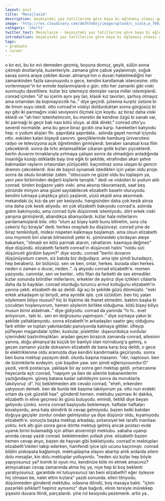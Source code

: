 ```yaml
---
layout: post
title: "Mesajlasim"
description: Geçmişteki yaz tatillerine göre baya bi eğlenmiş olması gerekirdi
image: 'http://res.cloudinary.com/dm7h7e8xj/image/upload/c_scale,w_760/v1504807365/now-you-see-me_wtv89q.jpg'
category: 'shorts'
twitter_text: Mesajlasim - Geçmişteki yaz tatillerine göre baya bi eğlenmiş olması gerekirdi
introduction: Geçmişteki yaz tatillerine göre baya bi eğlenmiş olması gerekirdi, Conrad von Totenheim.
tags:
- graduate
- career
---
```


o kır evi, bu kır evi demeden gezmiş, boyuna domuz, geyik, sülün avına çıkmıştı dostlarıyla, kuzenleriyle. zamana göre çabuk yaşlanmıştı, soğuk savaş sonra araya çekilen duvar..almanya'nın o duvarı haketmediğini her zamankinden fazla savunuyodu o gece, kendini kanıtlamak istercesine. otto vorlenmayer'in kır evinde toplanmışlardı o gün. otto her zamanki gibi viski sunmuştu davetlilere. kızlar biz istemeyiz demişler varsa miller istemişlerdi. conrad içinden "üf su içerim aynı şey lan, klasik kız tavırları, şarhoş olmayız ama ortamdan da kopmayızcılık ha.." diye geçirdi. julienna kurptz üstüne bi de limon suyu istedi. otto conrad'ın viskiyi doldurduktan sonra görgüsüz bi ayı gibi iki parmağını viski seviyesini ölçmek için koydu. az biraz daha viski ekledi ve "ah herr totenheimcıım, bu meretin de kendine özgü bi sanatı var, iki parmağı bi geçir bak nası kötü oluyo. al dök direkt."
conrad otto'yu severdi normalde. ama bu gece biraz gıcıktı ona karşı. hareketleri batıyodu hep. o yudum alışları fln. şapırdata şapırdata.. aslında gayet normal içiyodu otto. eskiden kalan bişeydi sanırım. gençliklerinde hamburg üniversitesi radyo ve televizyona açık öğretimden girmişlerdi. beraber sanatsal kısa film çekceklerdi. sonra da tırto anlamsallıklar çıkaran gotik kızları yiyceklerdi. berlin duvarını tırnaklarıyla yırtmaya çalışan sonra da olmadığını anladığında insanlığa küsüp istiklalde başı öne eğik bi şekilde, etrafından akan şehre bakmadan rayların ortasından yürüycekti. kaçınılmaz sona ulaşan bi gencin dramını çekceklerdi. ikisi de başrol oynamak istedikleri için yalan oldu proje. sonra da okulu bıraktılar zaten.
"ottocuum ne güzel oldu bu toplaşım ya, yeni yeni birbirinden değerli kişilerle tanıştık." dedi ve viskiden bi yudum aldı conrad. birden boğazını yaktı viski. ama aksırıp tıksıramazdı, saat beş yönünde minyon ama güzel sayılabilecek elizabeth baseln oturuyodu. kendini tutmaya çalıştıkça gözü yaşlandı, yüzü ekşidi ama aksırmadı. mekandaki üç kızı da yer yer kesiyodu. hangisinden daha çok kesik alırsa ona daha çok kesik atıyodu. en çok elizabeth bakıyodu conrad'a. aslında gıdım bakmıyodu, ama conrad öyle düşünmek istemiyodu. dört erkek viski yarışına girmişlerdi, abandıkça abanıyolardı. kızlar hala millerlarını yarılamamışlardı bile. otto "olum az bişey kaldı bunu bitirelim, sora cila çekeriz fıçı birayla" dedi. herkes onayladı bu düşünceyi. conrad yine de biraz temkinliydi, midesi nispeten kalkmaya başlamıştı. ama olsun elizabeth onu mıymıntı biri olarak bilmesindi yeter ki. şöminedeki çıtırdayan ateşe bakarken, "olmadı en kötü parmak atarım, rahatlarım. kasmaya değmez" diye düşündü. elizabeth farketti conrad'ın düşünceli halini "noldu sizi düşünceli gördüm bayım?" diye sordu. conrad "berlin duvarını düşünüyodum canım, siz batıda biz doğudayız. ama işte şimdi buradayız, hep beraberiz. bir bütünüz. sen ve ben, onlar, herkes. burada olan herkes. neden o zaman o duvar, neden..". iş atıyodu conrad elizabeth'e. resmen yazıyodu. canımlar, sen ve benler.. otto filan da farketti de ses etmediler.
kızlar sonunda bitirdiler millerlarını, erkekler de ayılırız diye içtikleri cilalarla daha da bi kaydılar. conrad oturduğu turuncu armut koltuğunu elizabeth'in yanına çekti. elizabeth de az deildi. ilgi açı bi şekilde gözü dönmüştü. "eski erkek arkadaşım iyi biriydi, ama ayrıldık işte. çok üzüldüm. ben hiç yalan söylemem biliyo musun? hiç bi ilişkime de ihanet etmedim. baktım başka bi çocuktan hoşlanıyorum, hemen söylerim birlikte olduğuma. kötü bişey biliyo musun birini aldatmak.." diye gidiyodu. conrad da yanında "hı hı.. evet anlıyorum.. tabi ki.. sen en doğrusunu yapmışsın.." diye sızmaya yakın bi şekilde yaltaklanıyodu. sonra elizabeth'in arkadaşları saatin geç olduğunu fark ettiler ve toptan yakınlardaki pansiyonda kalmaya gittiler. üfleyip püfleyen magandalar içtiler, kustular, pislettiler. dışavurdukça vurdular içlerindeki bastırılmışlıkları.
aradan geçen birazcık zamanda conrad, ailesinin yanına, doğu almanya'da küçük bir banliyö olan nürnsburg'a gelmiş, o geçen zamanın yüzde doksanını elizabeth de bana karşı boş deildi, o gece bi elektriklenme oldu aramızda diye kendini kandırmakla geçiriyodu. sonra ben buna mektup yazayım dedi. oturdu başına masanın. "nbr, napiosun. ben de bizimkilerle evdeyim. çok baydım yaw. sen şimdi eğleniyosundur:D" yazdı, verdi postacıya. yaklaşık bir ay sonra geri mektup geldi. yırtarcasına heyecanla açtı conrad, "napıyım ya ben de ailemle babanemlerim yazlığındayım. güneş batana kadar sahildeyim sonra da moruklarla takılıyoruz :d". hiç bekletmeden attı cevabı conrad, "eheh, erkenden yatıyosun demek. ben de burda tek başıma takılıyorum ya. otto nun evdeki ortam da çok güzeldi haa". gönderdi hemen. mektubu yazması iki dakika, elizabeth in eline geçmesi iki günü buluyodu. emindi, iletildi diye beyan geliyodu çünkü. sonra conrad başlıyodu beklemeye. haftalar haftaları kovalıyordu, ama hala skindirik bi cevap gelmiyodu. bazen belki batıdan doğuya geçişler zordur ondan gelmiyodur ya diye düşünür oldu, kıyamıyodu elizabeth'e. sonuçta başka mektup arkadaşı, potansiyel tek taraflı manitası yoktu. kırk altı gün sonra gece dörtte mektup gelmiş ancak postacı evde uyanık birini bulamadığı için alttan atıvermişti mektubu. sabaha uyanıp anında cevap yazdı conrad. bekletmeden yolladı yine. elizabeth bazen hemen cevap atıyo, bazen de hayvan gibi bekletiyodu. conrad'ın mektupları elizabeth'inkileri takip ederken, hamfendi iyice işin ucunu kaçırmıştı. conrad bildiin piskopata bağlamıştı. mektuplaşma olayını abartıp artık ardarda sitem dolu mesajlar, kin dolu mektuplar yolluyordu. "neden siz kızlar hep böyle yapıyosunuz ya? komik bi oyun mu, kendinize köle mi etmek amacınız? atmıycaksan cevap zamanında atma hiç ya, niye hep bi boş beklenti yaratıyosunuz. garantide mi tutuyosunuz lan beni elizabeth!! eğer öyleyse hiç olmasın be, nalet ettim kızlara" yazdı sonunda. elleri titriyodu. düşünmeden gönderdi mektubu. odasına döndü, boş masaya baktı. "içten pazarlıklı şıllıklar!! hepiniz aynısınız" diye bağırdı, elinin tersiyle mürekkep şişesini duvara ittirdi, parçalandı. yine rol kesiyodu pezemenk. artis ya..
